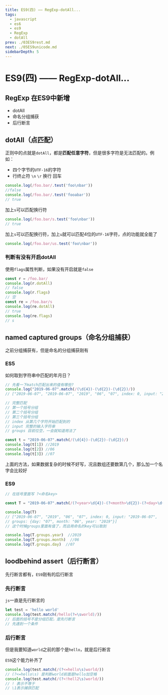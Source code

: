 ```yaml
---
title: ES9(四) —— RegExp-dotAll...
tags: 
  - javascript
  - es6
  - es9
  - RegExp
  - dotAll
prev: ./03ES9rest.md
next: ./05ES9unicode.md
sidebarDepth: 5
---
```

# ES9(四) —— RegExp-dotAll...

## RegExp 在ES9中新增
- dotAll
- 命名分组捕获
- 后行断言


## dotAll（点匹配）
正则中的点就是`dotAll`，都是**匹配任意字符**，但是很多字符是无法匹配的。例如：
- 四个字节的`UTF-16`的字符
- 行终止符 `\n` `\r` 换行 回车

```js
console.log(/foo.bar/.test('foo\nbar'))
//false
console.log(/foo.bar/.test('fooabar'))
// true
```

加上`s`可以匹配换行符
```js
console.log(/foo.bar/s.test('foo\nbar'))
// true
```
加上`s`可以匹配换行符，加上`u`就可以匹配4位的`UTF-16`字符，点的功能就全能了
```js
console.log(/foo.bar/us.test('foo\nbar'))
```

### 判断有没有开启dotAll
使用`flags`属性判断，如果没有开启就是`false`
```js
const r = /foo.bar/
console.log(r.dotAll)
// false
console.log(r.flags)
// 空
const re = /foo.bar/s
console.log(re.dotAll)
// true
console.log(re.flags)
// s
```

## named captured groups（命名分组捕获）
之前分组捕获有，但是命名的分组捕获刚有
### ES5
如何取到字符串中匹配的年月日？

```js
// 先看一下match匹配出来的值有哪些?
console.log("2019-06-07".match(/(\d{4})-(\d{2})-(\d{2})/))
// ["2019-06-07", "2019-06-07", "2019", "06", "07", index: 0, input: "2019-06-07", groups: undefined]

// 完整匹配
// 第一个括号分组
// 第二个括号分组
// 第三个括号分组
// index 从第几个字符开始匹配到的
// input 完整的输入字符串
// groups 目前位空，一会就知道用法了

const t = "2019-06-07".match(/(\d{4})-(\d{2})-(\d{2})/)
console.log(t[1]) //2019
console.log(t[2]) //06
console.log(t[3]) //07
```
上面的方法，如果数据复杂的时候不好写，况且数组还要数第几个，那么加一个名字会比较好
### ES9
```js
// 在括号里面写 ?<命名key>

const T = "2019-06-07".match(/(?<year>\d{4})-(?<month>\d{2})-(?<day>\d{2})/)

console.log(T)
// ["2019-06-07", "2019", "06", "07", index: 0, input: "2019-06-07", 
// groups: {day: "07", month: "06", year: "2019"}]
// 这个时候groups里面有值了，而且用命名的key可以取到

console.log(T.groups.year)  //2019
console.log(T.groups.month)  //06
console.log(T.groups.day)  //07
```

## loodbehind assert（后行断言）
先行断言都有，`ES9`刚有的后行断言
### 先行断言
`js`一直是先行断言的
```js
let test = 'hello world'
console.log(test.match(/hello(?=\sworld)/))
// 后面的括号不是分组匹配，是先行断言
// 先遇到一个条件
```

### 后行断言
但是我要知道`world`之前的那个是`hello`，就是后行断言

`ES9`这个能力补齐了
```js
console.log(test.match(/(?<=hello\s)world/))
// (?<=hello\s) 是判断world前面是hello加空格
console.log(test.match(/(?<!hell2\s)world/))
// ! 表示不等于
// \1表示捕获匹配
```


